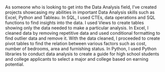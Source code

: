 As someone who is looking to get into the Data Analysis field, I've created projects showcasing my abilities in important Data Analysis skills such as
Excel, Python and Tableau.
  In SQL, I used CTEs, data operations and SQL functions to find insights into the data. I used Views to create tables showing only the data needed to make
a particular analysis.
  In Excel, I cleaned data by removing repetitive data and used conditional formatting to find outlier data and remove it. With the data cleaned, I proceeded
to create pivot tables to find the relation between various factors such as cost, number of bedrooms, area and furnishing status.
  In Python, I used Python libraries to conduct data analysis to create a guide for high school students and college applicants to select a major and college
based on earning potential. 
